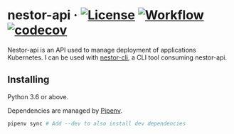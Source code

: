 # nestor-api · [![License](https://img.shields.io/badge/License-Apache%202.0-blue.svg)](https://github.com/ChauffeurPrive/nestor-api/blob/master/LICENSE) [![Workflow](https://github.com/ChauffeurPrive/nestor-api/workflows/Lint%20and%20test%20coverage/badge.svg?branch=master)](https://github.com/ChauffeurPrive/nestor-api/actions?query=workflow%3A%22Lint+and+test+coverage%22+branch%3Amaster) [![codecov](https://codecov.io/gh/ChauffeurPrive/nestor-api/branch/master/graph/badge.svg)](https://codecov.io/gh/ChauffeurPrive/nestor-api)

Nestor-api is an API used to manage deployment of applications Kubernetes. I can be used with [nestor-cli](https://github.com/ChauffeurPrive/nestor-cli), a CLI tool consuming nestor-api.

## Installing

Python 3.6 or above.

Dependencies are managed by [Pipenv](https://github.com/pypa/pipenv).

```bash
pipenv sync # Add --dev to also install dev dependencies
```
